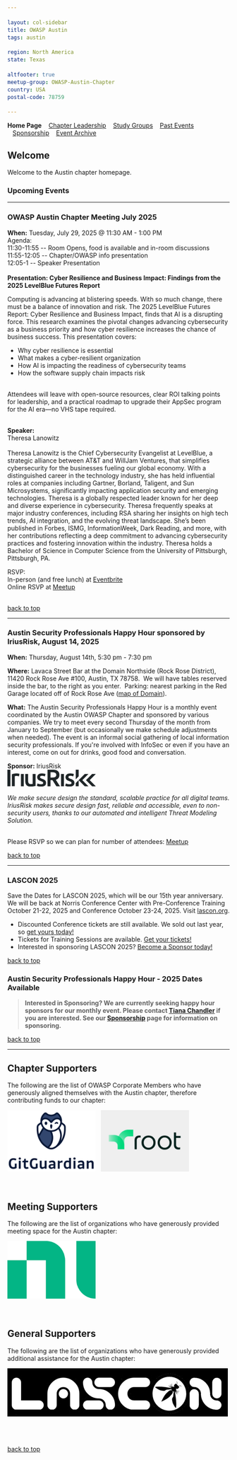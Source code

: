 ```yaml
---

layout: col-sidebar
title: OWASP Austin
tags: austin

region: North America
state: Texas

altfooter: true
meetup-group: OWASP-Austin-Chapter
country: USA
postal-code: 78759

---
```

<!-- rebuild -->
<strong>Home Page</strong>
&nbsp;&nbsp;&nbsp;[Chapter Leadership](leadership.md)
&nbsp;&nbsp;&nbsp;[Study Groups](studygroups.md)
&nbsp;&nbsp;&nbsp;[Past Events](pastevents.md)
&nbsp;&nbsp;&nbsp;[Sponsorship](sponsorship.md)
&nbsp;&nbsp;&nbsp;[Event Archive](pasteventsarchive.md)

Welcome
-------
Welcome to the Austin chapter homepage.

### Upcoming Events ###

<hr>


### OWASP Austin Chapter Meeting July 2025 ###

**When:** Tuesday, July 29, 2025 @ 11:30 AM - 1:00 PM<br>
Agenda:<br>
11:30-11:55 -- Room Opens, food is available and in-room discussions<br>
11:55-12:05 -- Chapter/OWASP info presentation<br>
12:05-1  -- Speaker Presentation<br>
<br>
**Presentation: Cyber Resilience and Business Impact: Findings from the 2025 LevelBlue Futures Report**

Computing is advancing at blistering speeds. With so much change, there must be a balance of innovation and risk. The 2025 LevelBlue Futures Report: Cyber Resilience and Business Impact, finds that AI is a disrupting force. This research examines the pivotal changes advancing cybersecurity as a business priority and how cyber resilience increases the chance of business success.
This presentation covers:
<ul>
<li>Why cyber resilience is essential</li>
<li>What makes a cyber-resilient organization</li>
<li>How AI is impacting the readiness of cybersecurity teams</li>
<li>How the software supply chain impacts risk</li>
</ul>
<br>
Attendees will leave with open-source resources, clear ROI talking points for leadership, and a practical roadmap to upgrade their AppSec program for the AI era—no VHS tape required.
<br><br>

**Speaker:** 
<br>
Theresa Lanowitz
<br><br>
Theresa Lanowitz is the Chief Cybersecurity Evangelist at LevelBlue, a strategic alliance between AT&T and WillJam Ventures, that simplifies cybersecurity for the businesses fueling our global economy. With a distinguished career in the technology industry, she has held influential roles at companies including Gartner, Borland, Taligent, and Sun Microsystems, significantly impacting application security and emerging technologies.
Theresa is a globally respected leader known for her deep and diverse experience in cybersecurity. Theresa frequently speaks at major industry conferences, including RSA sharing her insights on high tech trends, AI integration, and the evolving threat landscape. She’s been published in Forbes, ISMG, InformationWeek, Dark Reading, and more, with her contributions reflecting a deep commitment to advancing cybersecurity practices and fostering innovation within the industry. Theresa holds a Bachelor of Science in Computer Science from the University of Pittsburgh, Pittsburgh, PA.

RSVP:
<br>
In-person (and free lunch) at <a href="https://owasp-austin-2025-july.eventbrite.com" target="_blank">Eventbrite</a><br>
Online RSVP at <a href="https://www.meetup.com/owasp-austin-chapter/events/305489307/?" target="_blank">Meetup</a><br>
<br>

[back to top](#welcome)
<hr>

### Austin Security Professionals Happy Hour sponsored by **IriusRisk**, August 14, 2025 ###

**When:** Thursday, August 14th, 5:30 pm - 7:30 pm

**Where:** Lavaca Street Bar at the Domain Northside (Rock Rose District), 11420 Rock Rose Ave #100, Austin, TX 78758.  We will have tables reserved inside the bar, to the right as you enter.  Parking: nearest parking in the Red Garage located off of Rock Rose Ave (<a href="https://domainnorthside.com/map/" target="_blank">map of Domain</a>). 

**What:** The Austin Security Professionals Happy Hour is a monthly event coordinated by the Austin OWASP Chapter and sponsored by various companies. We try to meet every second Thursday of the month from January to September (but occasionally we make schedule adjustments when needed). The event is an informal social gathering of local information security professionals. If you're involved with InfoSec or even if you have an interest, come on out for drinks, good food and conversation.

**Sponsor:** IriusRisk
<br>
<a href="http://iriusrisk.com/" target="_blank"><img src="assets/images/IriusRisk_logo_sm.jpg" alt="IriusRisk" width="200" height="38"/></a>
<br>
<p><i>We make secure design the standard, scalable practice for all digital teams. IriusRisk makes secure design fast, reliable and accessible, even to non-security users, thanks to our automated and intelligent Threat Modeling Solution.</i></p>
<br>
Please RSVP so we can plan for number of attendees:
<a href="https://www.meetup.com/owasp-austin-chapter/events/309774138/" target="_blank"> Meetup </a>

<br>

[back to top](#welcome)

<hr>

### LASCON 2025 ###

Save the Dates for LASCON 2025, which will be our 15th year anniversary. We will be back at Norris Conference Center with Pre-Conference Training October 21-22, 2025 and Conference October 23-24, 2025. Visit <a href="https://lascon.org/" target="_blank">lascon.org</a>.

<ul>
 <li>Discounted Conference tickets are still available. We sold out last year, so <a href="https://lascon.org/tickets/" target="_blank">get yours today!</a></li>
 <li>Tickets for Training Sessions are available.  <a href="https://lascon2025-training.eventbrite.com">Get your tickets!</a></li>
 <li>Interested in sponsoring LASCON 2025? <a href="https://lascon.org/become-a-sponsor/" target="_blank">Become a Sponsor today!</a></li>
</ul>

[back to top](#welcome)


### Austin Security Professionals Happy Hour - 2025 Dates Available ###

> **Interested in Sponsoring? We are currently seeking happy hour sponsors for our monthly event. Please contact <a href="mailto:tiana.chandler@owasp.org?subject=OWASP Happy Hour Sponsor">Tiana Chandler</a> if you are interested. See our <a href="https://owasp.org/www-chapter-austin/sponsorship.html">Sponsorship</a> page for information on sponsoring.**

[back to top](#welcome)
<hr>



<!--  FOLLOWING COMMENTED OUT FOR FUTURE USE

### OWASP Austin Chapter Meeting January 2025 ###
**When:** Tuesday, January 28, 2025 @ 11:30 AM - 1:00 PM<br>
Agenda:<br>
11:30-11:55 -- Room Opens, food is available and in-room discussions<br>
11:55-12:05 -- Chapter/OWASP info presentation<br>
12:05-1  -- Speaker Presentation<br>
<br>
**Presentation: PRESENTATION-NAME**

The Secure Development Lifecycle (SDL) is a powerful construct that can advance security for both organizations with established security practices by shifting left, and immature organizations seeking a framework to implement security best practices in agile development. NI has been on a journey over the last several years to improve the security of its products driven by customer requirements, their expectations, and increasingly, regulations that require software to be developed with secure methodologies. Security is as much about a mindset and development culture as it is about tools, vulnerabilities, and security technologies. Learn how NI’s adoption of the Secure Development Lifecycle has created a framework for addressing various security challenges in web applications, microservices, and infrastructure.

**Speaker: SPEAKER-NAME** 
<br>
SPEAKER-BIO.

RSVP:<br>
In-person (and free lunch) at <a href="EVENTBRITE-LINK">Eventbrite</a>
 <br>
Online RSVP at <a href="MEETUP-LINK">Meetup</a>
<br> 
[back to top](#welcome)

<hr>  -->


Chapter Supporters
----------------
The following are the list of OWASP Corporate Members who have generously aligned themselves with the Austin chapter, therefore contributing funds to our chapter:

<div>
 <a href="https://www.gitguardian.com" target="_blank"><img src="assets/images/GitGuardian_Logo.png" alt="GitGuardian" width="200" height="139"/></a>&nbsp;&nbsp;
<a href="https://www.root.io" target="_blank"><img src="assets/images/chapter-sponsor-logo--Root.jpg" alt="Root" width="200" height="139"/></a></div> 
<br/><br/>

Meeting Supporters
----------------
The following are the list of organizations who have generously provided meeting space for the Austin chapter:

<div>
<a href="https://www.ni.com" target="_blank"><img src="assets/images/ni.png" alt="NI"  width="200" height="131"/></a>
</div>
<br/><br/>

General Supporters
----------------
The following are the list of organizations who have generously provided additional assistance for the Austin chapter:

<div>
<a href="https://www.lascon.org" target="_blank"><img src="assets/images/LASCON-logo.jpg" alt="LASCON"/></a>
</div>

<br/><br/>

[back to top](#welcome)
